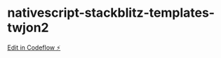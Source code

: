 # nativescript-stackblitz-templates-twjon2

[Edit in Codeflow ⚡️](https://stackblitz.com/~/github.com/synbyte/nativescript-stackblitz-templates-twjon2)